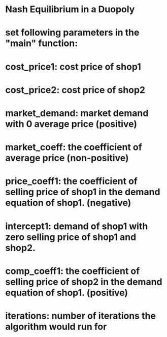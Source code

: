 # Nash Equilibrium in a Duopoly
# set following parameters in the "main" function:
# cost_price1: cost price of shop1
# cost_price2: cost price of shop2
# market_demand: market demand with 0 average price (positive)
# market_coeff: the coefficient of average price (non-positive)
# price_coeff1: the coefficient of selling price of shop1 in the demand equation of shop1. (negative)
# intercept1: demand of shop1 with zero selling price of shop1 and shop2. 
# comp_coeff1: the coefficient of selling price of shop2 in the demand equation of shop1. (positive)
# iterations: number of iterations the algorithm would run for
